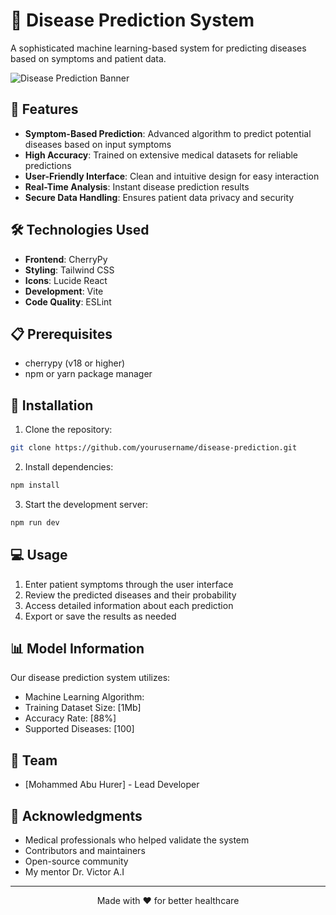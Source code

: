 # 🏥 Disease Prediction System

A sophisticated machine learning-based system for predicting diseases based on symptoms and patient data.

![Disease Prediction Banner](https://images.unsplash.com/photo-1576091160399-112ba8d25d1d?auto=format&fit=crop&q=80&w=2000)

## 🚀 Features

- **Symptom-Based Prediction**: Advanced algorithm to predict potential diseases based on input symptoms
- **High Accuracy**: Trained on extensive medical datasets for reliable predictions
- **User-Friendly Interface**: Clean and intuitive design for easy interaction
- **Real-Time Analysis**: Instant disease prediction results
- **Secure Data Handling**: Ensures patient data privacy and security

## 🛠️ Technologies Used

- **Frontend**: CherryPy
- **Styling**: Tailwind CSS
- **Icons**: Lucide React
- **Development**: Vite
- **Code Quality**: ESLint

## 📋 Prerequisites

- cherrypy (v18 or higher)
- npm or yarn package manager

## 🔧 Installation

1. Clone the repository:
```bash
git clone https://github.com/yourusername/disease-prediction.git
```

2. Install dependencies:
```bash
npm install
```

3. Start the development server:
```bash
npm run dev
```

## 💻 Usage

1. Enter patient symptoms through the user interface
2. Review the predicted diseases and their probability
3. Access detailed information about each prediction
4. Export or save the results as needed

## 📊 Model Information

Our disease prediction system utilizes:
- Machine Learning Algorithm:
- Training Dataset Size: [1Mb]
- Accuracy Rate: [88%]
- Supported Diseases: [100]


## 👥 Team

- [Mohammed Abu Hurer] - Lead Developer

## 🙏 Acknowledgments

- Medical professionals who helped validate the system
- Contributors and maintainers
- Open-source community
- My mentor Dr. Victor A.I

---

<p align="center">Made with ❤️ for better healthcare</p>
